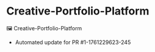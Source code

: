 # Creative-Portfolio-Platform
🖼️ Creative-Portfolio-Platform


- Automated update for PR #1-1761229623-245